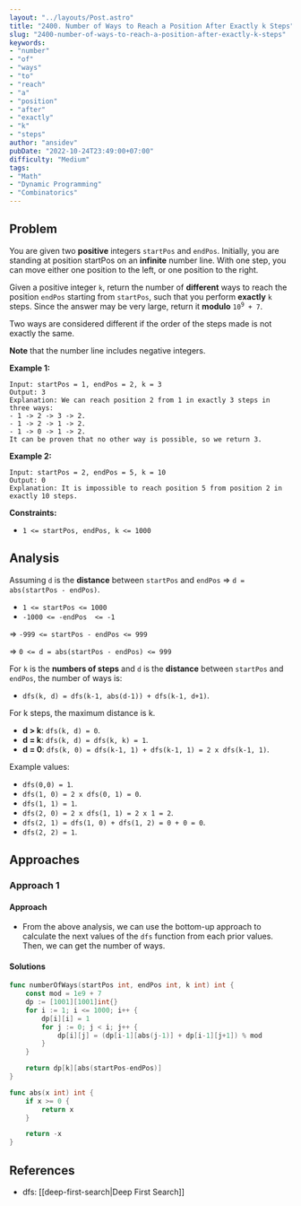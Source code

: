 ```yaml
---
layout: "../layouts/Post.astro"
title: "2400. Number of Ways to Reach a Position After Exactly k Steps"
slug: "2400-number-of-ways-to-reach-a-position-after-exactly-k-steps"
keywords:
- "number"
- "of"
- "ways"
- "to"
- "reach"
- "a"
- "position"
- "after"
- "exactly"
- "k"
- "steps"
author: "ansidev"
pubDate: "2022-10-24T23:49:00+07:00"
difficulty: "Medium"
tags:
- "Math"
- "Dynamic Programming"
- "Combinatorics"
---
```

## Problem

You are given two **positive** integers `startPos` and `endPos`. Initially, you are standing at position startPos on an **infinite** number line. With one step, you can move either one position to the left, or one position to the right.

Given a positive integer `k`, return the number of **different** ways to reach the position `endPos` starting from `startPos`, such that you perform **exactly** `k` steps. Since the answer may be very large, return it **modulo** <code>10<sup>9</sup> + 7</code>.

Two ways are considered different if the order of the steps made is not exactly the same.

**Note** that the number line includes negative integers.

**Example 1:**

```
Input: startPos = 1, endPos = 2, k = 3
Output: 3
Explanation: We can reach position 2 from 1 in exactly 3 steps in three ways:
- 1 -> 2 -> 3 -> 2.
- 1 -> 2 -> 1 -> 2.
- 1 -> 0 -> 1 -> 2.
It can be proven that no other way is possible, so we return 3.
```
**Example 2:**

```
Input: startPos = 2, endPos = 5, k = 10
Output: 0
Explanation: It is impossible to reach position 5 from position 2 in exactly 10 steps.
```

**Constraints:**

- `1 <= startPos, endPos, k <= 1000`

## Analysis

Assuming `d` is the **distance** between `startPos` and `endPos` => `d = abs(startPos - endPos)`.

- `1 <= startPos <= 1000`
- `-1000 <= -endPos  <= -1`

=> `-999 <= startPos - endPos <= 999`

=> `0 <= d = abs(startPos - endPos) <= 999`

For `k` is the **numbers of steps** and `d` is the **distance** between `startPos` and `endPos`, the number of ways is:
- `dfs(k, d) = dfs(k-1, abs(d-1)) + dfs(k-1, d+1)`.

For k steps, the maximum distance is k.
- **d > k**: `dfs(k, d) = 0`.
- **d = k**: `dfs(k, d) = dfs(k, k) = 1`.
- **d = 0**: `dfs(k, 0) = dfs(k-1, 1) + dfs(k-1, 1) = 2 x dfs(k-1, 1)`.


Example values:
- `dfs(0,0) = 1`.
- `dfs(1, 0) = 2 x dfs(0, 1) = 0`.
- `dfs(1, 1) = 1`.
- `dfs(2, 0) = 2 x dfs(1, 1) = 2 x 1 = 2`.
- `dfs(2, 1) = dfs(1, 0) + dfs(1, 2) = 0 + 0 = 0`.
- `dfs(2, 2) = 1`.

## Approaches

### Approach 1

#### Approach

- From the above analysis, we can use the bottom-up approach to calculate the next values of the `dfs` function from each prior values. Then, we can get the number of ways.

#### Solutions

```go
func numberOfWays(startPos int, endPos int, k int) int {
	const mod = 1e9 + 7
	dp := [1001][1001]int{}
	for i := 1; i <= 1000; i++ {
		dp[i][i] = 1
		for j := 0; j < i; j++ {
			dp[i][j] = (dp[i-1][abs(j-1)] + dp[i-1][j+1]) % mod
		}
	}

	return dp[k][abs(startPos-endPos)]
}

func abs(x int) int {
	if x >= 0 {
		return x
	}

	return -x
}
```

## References
- dfs: [[deep-first-search|Deep First Search]]

